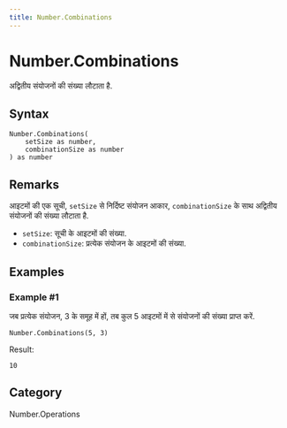```yaml
---
title: Number.Combinations
---
```


# Number.Combinations


अद्वितीय संयोजनों की संख्या लौटाता है.


## Syntax

```powerquery
Number.Combinations(
    setSize as number,
    combinationSize as number
) as number
```


## Remarks

आइटमों की एक सूची, <code>setSize</code> से निर्दिष्ट संयोजन आकार, <code>combinationSize</code> के साथ अद्वितीय संयोजनों की संख्या लौटाता है.<ul>    <li><code>setSize</code>: सूची के आइटमों की संख्या.</li>    <li><code>combinationSize</code>: प्रत्येक संयोजन के आइटमों की संख्या.</li></ul>


## Examples

### Example #1 
जब प्रत्येक संयोजन, 3 के समूह में हों, तब कुल 5 आइटमों में से संयोजनों की संख्या प्राप्त करें.
```powerquery
Number.Combinations(5, 3)
```

Result: 
```powerquery
10
```




## Category
Number.Operations
